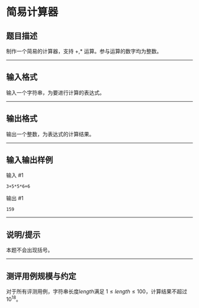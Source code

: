 # 简易计算器

## 题目描述

制作一个简易的计算器，支持 +,* 运算。参与运算的数字均为整数。

---

## 输入格式

输入一个字符串，为要进行计算的表达式。

---

## 输出格式

输出一个整数，为表达式的计算结果。

---

## 输入输出样例

输入 #1

```
3+5*5*6+6
```

输出 #1

```
159
```

---

## 说明/提示

本题不会出现括号。

---

## 测评用例规模与约定

对于所有评测用例，字符串长度$length$满足 $1\leq length\leq 100$，计算结果不超过 $10^{18}$。